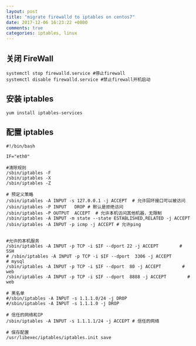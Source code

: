 ```yaml
---
layout: post
title: "migrate firewalld to iptables on centos7"
date: 2017-12-06 16:23:22 +0800
comments: true
categories: iptables, linux
---
```


## 关闭 FireWall

    systemctl stop firewalld.service #停止firewall
    systemctl disable firewalld.service #禁止firewall开机启动

## 安装 iptables

    yum install iptables-services

<!-- more -->

## 配置 iptables

    #!/bin/bash

    IF="eth0"

    #清除规则
    /sbin/iptables -F
    /sbin/iptables -X
    /sbin/iptables -Z

    # 预定义策略
    /sbin/iptables -A INPUT -s 127.0.0.1 -j ACCEPT  # 允许回环接口可以被访问
    /sbin/iptables -P INPUT   DROP # 默认是拒绝访问
    /sbin/iptables -P OUTPUT  ACCEPT  # 允许本机访问其他机器，无限制
    /sbin/iptables -A INPUT -m state --state ESTABLISHED,RELATED -j ACCEPT
    /sbin/iptables -A INPUT -p icmp -j ACCEPT # 允许ping


    #允许的本机服务
    /sbin/iptables -A INPUT -p TCP -i $IF --dport 22 -j ACCEPT        # SSH
    # /sbin/iptables -A INPUT -p TCP -i $IF --dport  3306 -j ACCEPT        # mysql
    /sbin/iptables -A INPUT -p TCP -i $IF --dport  80 -j ACCEPT        # web
    /sbin/iptables -A INPUT -p TCP -i $IF --dport  8888 -j ACCEPT        # web

    # 黑名单
    #/sbin/iptables -A INPUT -s 1.1.1.0/24 -j DROP
    #/sbin/iptables -A INPUT -s 1.1.1.0 -j DROP

    # 信任的网络和IP
    /sbin/iptables -A INPUT -s 1.1.1.1/24 -j ACCEPT # 信任的网络

    # 保存配置
    /usr/libexec/iptables/iptables.init save
